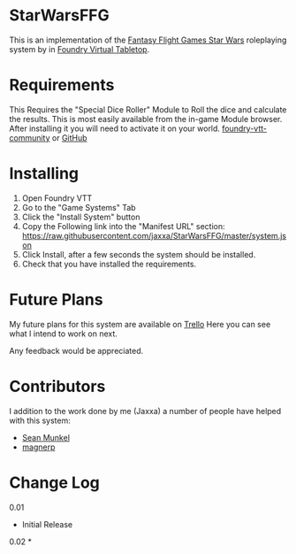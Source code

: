# StarWarsFFG

This is an implementation of the [Fantasy Flight Games Star Wars](https://www.fantasyflightgames.com/en/starwarsrpg/) roleplaying system by in [Foundry Virtual Tabletop](https://foundryvtt.com/).


# Requirements

This Requires the "Special Dice Roller" Module to Roll the dice and calculate the results. 
This is most easily available from the in-game Module browser. After installing it you will need to activate it on your world.
[foundry-vtt-community](https://foundry-vtt-community.github.io/wiki/Community-Modules/#special-dice-roller) or [GitHub](https://github.com/BernhardPosselt/foundryvtt-special-dice-roller)


# Installing

1. Open Foundry VTT
2. Go to the "Game Systems" Tab
3. Click the "Install System" button
4. Copy the Following link into the "Manifest URL" section:
https://raw.githubusercontent.com/jaxxa/StarWarsFFG/master/system.json
5. Click Install, after a few seconds the system should be installed.
6. Check that you have installed the requirements.


# Future Plans

My future plans for this system are available on [Trello](https://trello.com/b/4dI4wtGP/fvtt-starwars-ffg)
Here you can see what I intend to work on next.

Any feedback would be appreciated.


# Contributors

I addition to the work done by me (Jaxxa) a number of people have helped with this system:
  * [Sean Munkel](https://github.com/smunkel)
  * [magnerp](https://github.com/magnerp)


# Change Log

0.01
  * Initial Release

0.02
  * 
